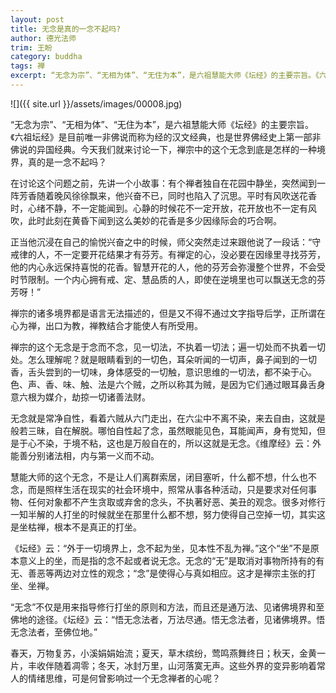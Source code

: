 ```yaml
---
layout: post
title: 无念是真的一念不起吗?
author: 德光法师
trim: 王盼
category: buddha
tags: 禅
excerpt: “无念为宗”、“无相为体”、“无住为本”，是六祖慧能大师《坛经》的主要宗旨。《六祖坛经》是目前唯一非佛说而称为经的汉文经典，也是世界佛经史上第一部非佛说的异国经典。今天我们就来讨论一下，禅宗中的这个无念到底是怎样的一种境界，真的是一念不起吗？
---
```


![]({{ site.url }}/assets/images/00008.jpg)

“无念为宗”、“无相为体”、“无住为本”，是六祖慧能大师《坛经》的主要宗旨。《六祖坛经》是目前唯一非佛说而称为经的汉文经典，也是世界佛经史上第一部非佛说的异国经典。今天我们就来讨论一下，禅宗中的这个无念到底是怎样的一种境界，真的是一念不起吗？

在讨论这个问题之前，先讲一个小故事：有个禅者独自在花园中静坐，突然闻到一阵芳香随着晚风徐徐飘来，他兴奋不已，同时也陷入了沉思。平时有风吹送花香时，心绪不静，不一定能闻到。心静的时候花不一定开放，花开放也不一定有风吹，此时此刻在黄昏下闻到这么美妙的花香是多少因缘际会的巧合啊。

正当他沉浸在自己的愉悦兴奋之中的时候，师父突然走过来跟他说了一段话：“守戒律的人，不一定要开花结果才有芬芳。有禅定的心，没必要在因缘里寻找芬芳，他的内心永远保持喜悦的花香。智慧开花的人，他的芬芳会弥漫整个世界，不会受时节限制。一个内心拥有戒、定、慧品质的人，即使在逆境里也可以飘送无念的芬芳呀！”

禅宗的诸多境界都是语言无法描述的，但是又不得不通过文字指导后学，正所谓在心为禅，出口为教，禅教结合才能使人有所受用。

禅宗的这个无念是于念而不念，见一切法，不执着一切法；遍一切处而不执着一切处。怎么理解呢？就是眼睛看到的一切色，耳朵听闻的一切声，鼻子闻到的一切香，舌头尝到的一切味，身体感受的一切触，意识思维的一切法，都不染于心。色、声、香、味、触、法是六个贼，之所以称其为贼，是因为它们通过眼耳鼻舌身意六根为媒介，劫掠一切诸善法财。

无念就是常净自性，看着六贼从六门走出，在六尘中不离不染，来去自由，这就是般若三昧，自在解脱。哪怕自性起了念，虽然眼能见色，耳能闻声，身有觉知，但是于心不染，于境不粘，这也是万般自在的，所以这就是无念。《维摩经》云：外能善分别诸法相，内与第一义而不动。

慧能大师的这个无念，不是让人们离群索居，闭目塞听，什么都不想，什么也不念，而是照样生活在现实的社会环境中，照常从事各种活动，只是要求对任何事物、任何对象都不产生贪取或弃舍的念头，不执著好恶、美丑的观念。很多对修行一知半解的人打坐的时候就坐在那里什么都不想，努力使得自己空掉一切，其实这是坐枯禅，根本不是真正的打坐。

《坛经》云：“外于一切境界上，念不起为坐，见本性不乱为禅。”这个“坐”不是原本意义上的坐，而是指的念不起或者说无念。无念的“无”是取消对事物所持有的有无、善恶等两边对立性的观念；“念”是使得心与真如相应。这才是禅宗主张的打坐、坐禅。

“无念”不仅是用来指导修行打坐的原则和方法，而且还是通万法、见诸佛境界和至佛地的途径。《坛经》云：“悟无念法者，万法尽通。悟无念法者，见诸佛境界。悟无念法者，至佛位地。”

春天，万物复苏，小溪娟娟始流；夏天，草木缤纷，莺鸣燕舞终日；秋天，金黄一片，丰收伴随着凋零；冬天，冰封万里，山河落寞无声。这些外界的变异影响着常人的情绪思维，可是何曾影响过一个无念禅者的心呢？
